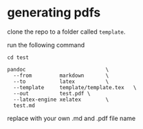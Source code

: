 generating pdfs
===================


clone the repo to a folder called `template`.

run the following command

```
cd test

pandoc                          \
  --from         markdown       \
  --to           latex          \
  --template     template/template.tex   \
  --out          test.pdf \
  --latex-engine xelatex        \
  test.md

```

replace with your own .md and .pdf file name

